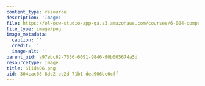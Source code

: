 ```yaml
---
content_type: resource
description: 'Image: '
file: https://ol-ocw-studio-app-qa.s3.amazonaws.com/courses/6-004-computation-structures-spring-2017/304cac088dc2ec2d71b1dea906bc6cff_Slide06.png
file_type: image/png
image_metadata:
  caption: ''
  credit: ''
  image-alt: ''
parent_uid: a97ebc62-7536-6091-9846-90b005674a5d
resourcetype: Image
title: Slide06.png
uid: 304cac08-8dc2-ec2d-71b1-dea906bc6cff
---
```

